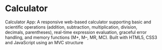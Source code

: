 # Calculator
Calculator App: A responsive web-based calculator supporting basic and scientific operations (addition, subtraction, multiplication, division, decimals, parentheses), real-time expression evaluation, graceful error handling, and memory functions (M+, M–, MR, MC). Built with HTML5, CSS3 and JavaScript using an MVC structure
